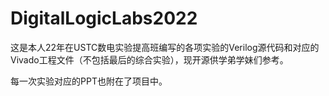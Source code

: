 # DigitalLogicLabs2022
 
这是本人22年在USTC数电实验提高班编写的各项实验的Verilog源代码和对应的Vivado工程文件（不包括最后的综合实验），现开源供学弟学妹们参考。

每一次实验对应的PPT也附在了项目中。